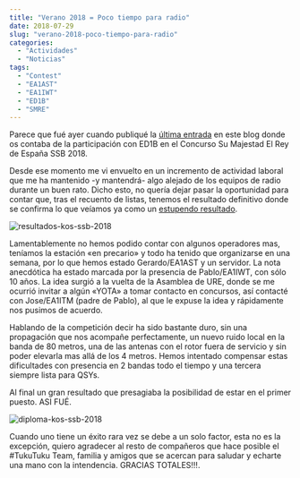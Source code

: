 ```yaml
---
title: "Verano 2018 = Poco tiempo para radio"
date: 2018-07-29
slug: "verano-2018-poco-tiempo-para-radio"
categories:
  - "Actividades"
  - "Noticias"
tags:
  - "Contest"
  - "EA1AST"
  - "EA1IWT"
  - "ED1B"
  - "SMRE"
---
```


Parece que fué ayer cuando publiqué la [última entrada](https://www.eb1tr.com/kos-ssb-2018-y-algo-mas/) en este blog donde os contaba de la participación con ED1B en el Concurso Su Majestad El Rey de España SSB 2018.

Desde ese momento me vi envuelto en un incremento de actividad laboral que me ha mantenido -y mantendrá- algo alejado de los equipos de radio durante un buen rato. Dicho esto, no quería dejar pasar la oportunidad para contar que, tras el recuento de listas, tenemos el resultado definitivo donde se confirma lo que veíamos ya como un [estupendo resultado](https://concursos.ure.es/s-m-el-rey-de-espana-ssb/database/?y=2018&cat=22).

![resultados-kos-ssb-2018](https://www.eb1tr.com/wp-content/uploads/2018/07/resultados-kos-ssb-2018.jpg)

Lamentablemente no hemos podido contar con algunos operadores mas, teníamos la estación «en precario» y todo ha tenido que organizarse en una semana, por lo que hemos estado Gerardo/EA1AST y un servidor. La nota anecdótica ha estado marcada por la presencia de Pablo/EA1IWT, con sólo 10 años. La idea surgió a la vuelta de la Asamblea de URE, donde se me ocurrió invitar a algún «YOTA» a tomar contacto en concursos, así contacté con Jose/EA1ITM (padre de Pablo), al que le expuse la idea y rápidamente nos pusimos de acuerdo.

Hablando de la competición decir ha sido bastante duro, sin una propagación que nos acompañe perfectamente, un nuevo ruido local en la banda de 80 metros, una de las antenas con el rotor fuera de servicio y sin poder elevarla mas allá de los 4 metros. Hemos intentado compensar estas dificultades con presencia en 2 bandas todo el tiempo y una tercera siempre lista para QSYs.

Al final un gran resultado que presagiaba la posibilidad de estar en el primer puesto. ASI FUÉ.

![diploma-kos-ssb-2018](https://www.eb1tr.com/wp-content/uploads/2018/07/diploma-kos-ssb-2018-1024x723.jpg)

Cuando uno tiene un éxito rara vez se debe a un solo factor, esta no es la excepción, quiero agradecer al resto de compañeros que hace posible el #TukuTuku Team, familia y amigos que se acercan para saludar y echarte una mano con la intendencia. GRACIAS TOTALES!!!.
